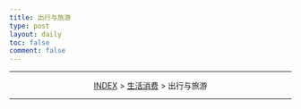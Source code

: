 ```yaml
---
title: 出行与旅游
type: post
layout: daily
toc: false
comment: false
---
```

---
<span><center>[INDEX](/gknows/index) > [生活消费](/gknows/生活消费) > 出行与旅游</center></span>

---
